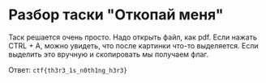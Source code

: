 # Разбор таски "Откопай меня"

Таск решается очень просто. Надо открыть файл, как pdf. Если нажать CTRL + A, можно увидеть, что после картинки что-то выделяется. Если выделить это вручную и скопировать мы получаем флаг.

Ответ: `ctf{th3r3_1s_n0th1ng_h3r3}`